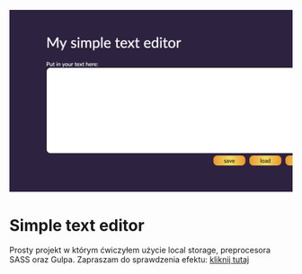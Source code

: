 ![page screenshot](github/scr1.png)

# Simple text editor

Prosty projekt w którym ćwiczyłem użycie local storage, preprocesora SASS oraz Gulpa.
Zapraszam do sprawdzenia efektu: [kliknij tutaj](https://jedrzejch.github.io/simpleTxtEditor/)
